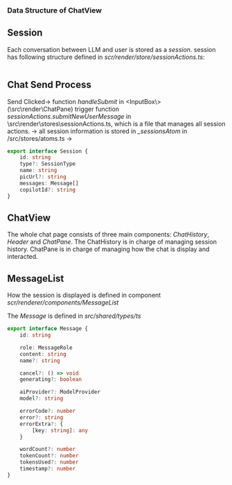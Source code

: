 ### Data Structure of ChatView

## Session

Each conversation between LLM and user is stored as a _session_. session has following structure defined in _scr/render/store/sessionActions.ts_:

```typescript

```

## Chat Send Process

Send Clicked-> function _handleSubmit_ in \<InputBox\\> (\src\render\ChatPane) trigger function _sessionActions.submitNewUserMessage_ in \src\render\stores\sessionActions.ts, which is a file that manages all session actions. -> all session information is stored in _\_sessionsAtom_ in /src/stores/atoms.ts ->

```typescript
export interface Session {
    id: string
    type?: SessionType
    name: string
    picUrl?: string
    messages: Message[]
    copilotId?: string
}
```

## ChatView

The whole chat page consists of three main components: _ChatHistory_, _Header_ and _ChatPane_. The ChatHistory is in charge of managing session history. ChatPane is in charge of managing how the chat is display and interacted.

## MessageList

How the session is displayed is defined in component _scr/renderer/components/MessageList_

The _Message_ is defined in _src/shared/types/ts_

```typescript
export interface Message {
    id: string

    role: MessageRole
    content: string
    name?: string

    cancel?: () => void
    generating?: boolean

    aiProvider?: ModelProvider
    model?: string

    errorCode?: number
    error?: string
    errorExtra?: {
        [key: string]: any
    }

    wordCount?: number
    tokenCount?: number
    tokensUsed?: number
    timestamp?: number
}
```
